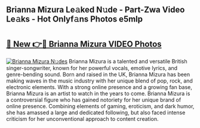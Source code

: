 ## Brianna Mizura Le𝚊ked N𝚞de - Part-Zwa Video Le𝚊ks - Hot Onlyf𝚊ns Photos e5mlp

# <h2><a href="http://ab72609.deff.icu/?id=Brianna+Mizura">🔗 New 👉🔴 Brianna Mizura VIDEO Photos</a></h2>

[![Brianna Mizura N𝚞des](https://i.imgur.com/rIISA9y.gif)](http://ab72609.deff.icu/?id=Brianna+Mizura)
Brianna Mizura is a talented and versatile British singer-songwriter, known for her powerful vocals, emotive lyrics, and genre-bending sound. Born and raised in the UK, Brianna Mizura has been making waves in the music industry with her unique blend of pop, rock, and electronic elements. With a strong online presence and a growing fan base, Brianna Mizura is an artist to watch in the years to come. Brianna Mizura is a controversial figure who has gained notoriety for her unique brand of online presence. Combining elements of gaming, eroticism, and dark humor, she has amassed a large and dedicated following, but also faced intense criticism for her unconventional approach to content creation.
